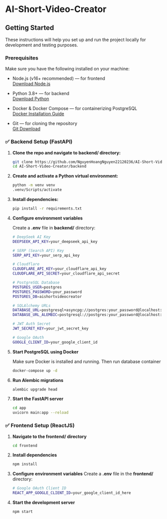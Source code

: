 # AI-Short-Video-Creator

## Getting Started

These instructions will help you set up and run the project locally for development and testing purposes.

### Prerequisites

Make sure you have the following installed on your machine:

- Node.js (v16+ recommended) — for frontend  
  [Download Node.js](https://nodejs.org/)

- Python 3.8+ — for backend  
  [Download Python](https://www.python.org/downloads/)

- Docker & Docker Compose — for containerizing PostgreSQL  
  [Docker Installation Guide](https://docs.docker.com/get-docker/)

- Git — for cloning the repository  
  [Git Download](https://git-scm.com/downloads)

### ✅ Backend Setup (FastAPI)

1. **Clone the repo and navigate to backend/ directory:**

   ```bash
   git clone https://github.com/NguyenHoangNguyen22120236/AI-Short-Video-Creator.git
   cd AI-Short-Video-Creator/backend
2. **Create and activate a Python virtual environment:**

   ```bash
   python -m venv venv
   .venv/Scripts/activate
3. **Install dependencies:**

   ```bash
   pip install -r requirements.txt
4. **Configure environment variables**

   Create a **.env** file in **backend/** directory:
   ```bash
   # DeepSeek AI Key
   DEEPSEEK_API_KEY=your_deepseek_api_key

   # SERP (Search API) Key
   SERP_API_KEY=your_serp_api_key

   # Cloudflare
   CLOUDFLARE_API_KEY=your_cloudflare_api_key
   CLOUDFLARE_API_SECRET=your_cloudflare_api_secret

   # PostgreSQL Database
   POSTGRES_USER=postgres
   POSTGRES_PASSWORD=your_password
   POSTGRES_DB=aishortvideocreator

   # SQLAlchemy URLs
   DATABASE_URL=postgresql+asyncpg://postgres:your_password@localhost:5433/aishortvideocreator
   DATABASE_URL_ALEMBIC=postgresql://postgres:your_password@localhost:5433/aishortvideocreator

   # JWT Auth Secret
   JWT_SECRET_KEY=your_jwt_secret_key

   # Google OAuth
   GOOGLE_CLIENT_ID=your_google_client_id

5. **Start PostgreSQL using Docker**

   Make sure Docker is installed and running. Then run database container
   ```bash
   docker-compose up -d
6. **Run Alembic migrations**

   ```bash
   alembic upgrade head
7. **Start the FastAPI server**
   ```bash
   cd app
   uvicorn main:app --reload
### ✅ Frontend Setup (ReactJS)
1. **Navigate to the frontend/ directory**
   ```bash
   cd frontend
2. **Install dependencies**
   ```bash
   npm install
3. **Configure environment variables**
   Create a **.env** file in the **frontend/** directory:
   ```bash
   # Google OAuth Client ID
   REACT_APP_GOOGLE_CLIENT_ID=your_google_client_id_here
4. **Start the development server**
   ```bash
   npm start
